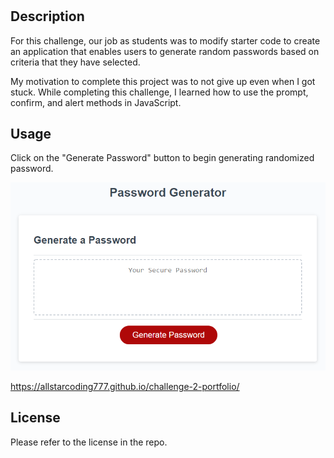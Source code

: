 # <Module-3-Challenge>

## Description

For this challenge, our job as students was to modify starter code to create an application that enables users to generate random passwords based on criteria that they have selected. 

My motivation to complete this project was to not give up even when I got stuck. While completing this challenge, I learned how to use the prompt, confirm, and alert methods in JavaScript. 

## Usage

Click on the "Generate Password" button to begin generating randomized password.

![webpage screenshot](Assets/03-javascript-homework-demo.png)

https://allstarcoding777.github.io/challenge-2-portfolio/

## License

Please refer to the license in the repo.
